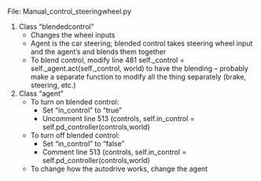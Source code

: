 File: Manual_control_steeringwheel.py
1. Class “blendedcontrol”
   *	Changes the wheel inputs
   *	Agent is the car steering; blended control takes steering wheel input and the agent’s and blends them together
   *	To blend control, modify line 481 self._control = self._agent.act(self._control, world) to have the blending – probably make a separate function to modify all the thing separately (brake, steering, etc.)
2.	Class “agent”
    *	To turn on blended control:
        - Set “in_control” to “true”
        - Uncomment line 513 (controls, self.in_control = self.pd_controller(controls,world)
    *	To turn off blended control:
        - Set “in_control” to “false”
        - Comment line 513 (controls, self.in_control = self.pd_controller(controls,world)
    *	To change how the autodrive works, change the agent
